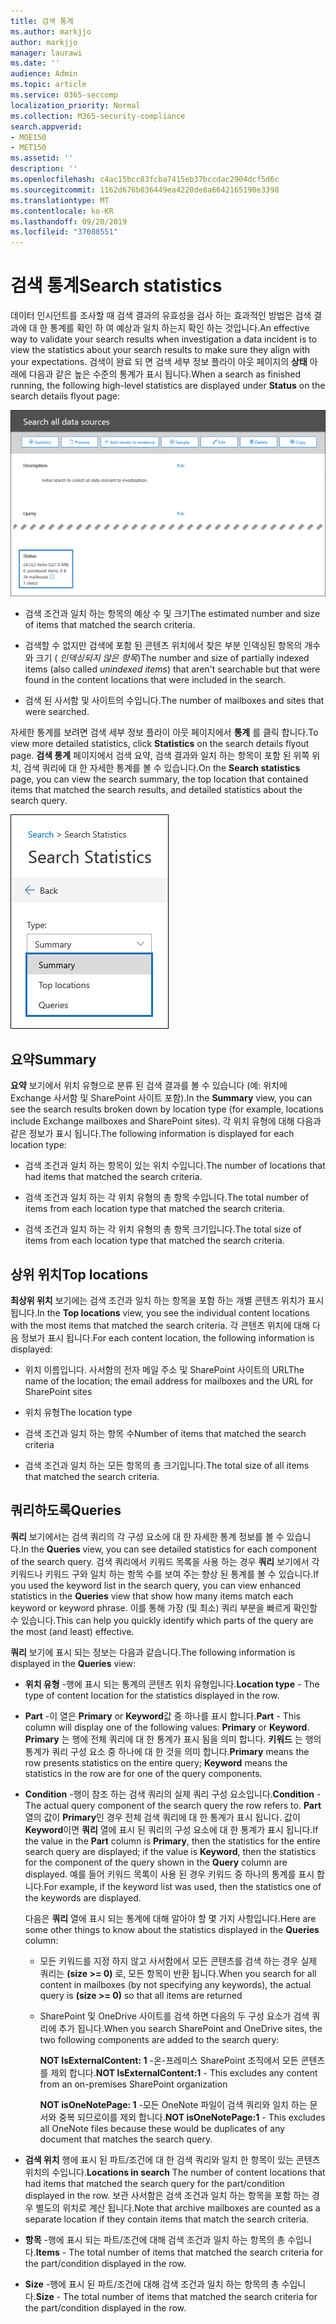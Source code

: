 ```yaml
---
title: 검색 통계
ms.author: markjjo
author: markjjo
manager: laurawi
ms.date: ''
audience: Admin
ms.topic: article
ms.service: O365-seccomp
localization_priority: Normal
ms.collection: M365-security-compliance
search.appverid:
- MOE150
- MET150
ms.assetid: ''
description: ''
ms.openlocfilehash: c4ac15bcc83fcba7415eb37bccdac2904dcf5d6c
ms.sourcegitcommit: 1162d676b036449ea4220de8a6642165190e3398
ms.translationtype: MT
ms.contentlocale: ko-KR
ms.lasthandoff: 09/20/2019
ms.locfileid: "37088551"
---
```

# <a name="search-statistics"></a><span data-ttu-id="541b4-102">검색 통계</span><span class="sxs-lookup"><span data-stu-id="541b4-102">Search statistics</span></span>

<span data-ttu-id="541b4-103">데이터 인시던트를 조사할 때 검색 결과의 유효성을 검사 하는 효과적인 방법은 검색 결과에 대 한 통계를 확인 하 여 예상과 일치 하는지 확인 하는 것입니다.</span><span class="sxs-lookup"><span data-stu-id="541b4-103">An effective way to validate your search results when investigation a data incident is to view the statistics about your search results to make sure they align with your expectations.</span></span> <span data-ttu-id="541b4-104">검색이 완료 되 면 검색 세부 정보 플라이 아웃 페이지의 **상태** 아래에 다음과 같은 높은 수준의 통계가 표시 됩니다.</span><span class="sxs-lookup"><span data-stu-id="541b4-104">When a search as finished running, the following high-level statistics are displayed under **Status** on the search details flyout page:</span></span>

![검색 세부 정보 플라이 아웃 페이지의 검색 statisics](media/SearchDetailsFlyout.png)

- <span data-ttu-id="541b4-106">검색 조건과 일치 하는 항목의 예상 수 및 크기</span><span class="sxs-lookup"><span data-stu-id="541b4-106">The estimated number and size of items that matched the search criteria.</span></span>

- <span data-ttu-id="541b4-107">검색할 수 없지만 검색에 포함 된 콘텐츠 위치에서 찾은 부분 인덱싱된 항목의 개수와 크기 ( *인덱싱되지 않은 항목*)</span><span class="sxs-lookup"><span data-stu-id="541b4-107">The number and size of partially indexed items (also called *unindexed items*) that aren't searchable but that were found in the content locations that were included in the search.</span></span>

- <span data-ttu-id="541b4-108">검색 된 사서함 및 사이트의 수입니다.</span><span class="sxs-lookup"><span data-stu-id="541b4-108">The number of mailboxes and sites that were searched.</span></span>

<span data-ttu-id="541b4-109">자세한 통계를 보려면 검색 세부 정보 플라이 아웃 페이지에서 **통계** 를 클릭 합니다.</span><span class="sxs-lookup"><span data-stu-id="541b4-109">To view more detailed statistics, click **Statistics** on the search details flyout page.</span></span> <span data-ttu-id="541b4-110">**검색 통계** 페이지에서 검색 요약, 검색 결과와 일치 하는 항목이 포함 된 위쪽 위치, 검색 쿼리에 대 한 자세한 통계를 볼 수 있습니다.</span><span class="sxs-lookup"><span data-stu-id="541b4-110">On the **Search statistics** page, you can view the search summary, the top location that contained items that matched the search results, and detailed statistics about the search query.</span></span>

![검색 통계 드롭다운 목록](media/SearchStatisticsDropDownList.png)

## <a name="summary"></a><span data-ttu-id="541b4-112">요약</span><span class="sxs-lookup"><span data-stu-id="541b4-112">Summary</span></span>

<span data-ttu-id="541b4-113">**요약** 보기에서 위치 유형으로 분류 된 검색 결과를 볼 수 있습니다 (예: 위치에 Exchange 사서함 및 SharePoint 사이트 포함).</span><span class="sxs-lookup"><span data-stu-id="541b4-113">In the **Summary** view, you can see the search results broken down by location type (for example, locations include Exchange mailboxes and SharePoint sites).</span></span> <span data-ttu-id="541b4-114">각 위치 유형에 대해 다음과 같은 정보가 표시 됩니다.</span><span class="sxs-lookup"><span data-stu-id="541b4-114">The following information is displayed for each location type:</span></span>

- <span data-ttu-id="541b4-115">검색 조건과 일치 하는 항목이 있는 위치 수입니다.</span><span class="sxs-lookup"><span data-stu-id="541b4-115">The number of locations that had items that matched the search criteria.</span></span>

- <span data-ttu-id="541b4-116">검색 조건과 일치 하는 각 위치 유형의 총 항목 수입니다.</span><span class="sxs-lookup"><span data-stu-id="541b4-116">The total number of items from each location type that matched the search criteria.</span></span>

- <span data-ttu-id="541b4-117">검색 조건과 일치 하는 각 위치 유형의 총 항목 크기입니다.</span><span class="sxs-lookup"><span data-stu-id="541b4-117">The total size of items from each location type that matched the search criteria.</span></span>

## <a name="top-locations"></a><span data-ttu-id="541b4-118">상위 위치</span><span class="sxs-lookup"><span data-stu-id="541b4-118">Top locations</span></span>

<span data-ttu-id="541b4-119">**최상위 위치** 보기에는 검색 조건과 일치 하는 항목을 포함 하는 개별 콘텐츠 위치가 표시 됩니다.</span><span class="sxs-lookup"><span data-stu-id="541b4-119">In the **Top locations** view, you see the individual content locations with the most items that matched the search criteria.</span></span> <span data-ttu-id="541b4-120">각 콘텐츠 위치에 대해 다음 정보가 표시 됩니다.</span><span class="sxs-lookup"><span data-stu-id="541b4-120">For each content location, the following information is displayed:</span></span>

- <span data-ttu-id="541b4-121">위치 이름입니다. 사서함의 전자 메일 주소 및 SharePoint 사이트의 URL</span><span class="sxs-lookup"><span data-stu-id="541b4-121">The name of the location; the email address for mailboxes and the URL for SharePoint sites</span></span>

- <span data-ttu-id="541b4-122">위치 유형</span><span class="sxs-lookup"><span data-stu-id="541b4-122">The location type</span></span>

- <span data-ttu-id="541b4-123">검색 조건과 일치 하는 항목 수</span><span class="sxs-lookup"><span data-stu-id="541b4-123">Number of items that matched the search criteria</span></span>

- <span data-ttu-id="541b4-124">검색 조건과 일치 하는 모든 항목의 총 크기입니다.</span><span class="sxs-lookup"><span data-stu-id="541b4-124">The total size of all items that matched the search criteria.</span></span>

## <a name="queries"></a><span data-ttu-id="541b4-125">쿼리하도록</span><span class="sxs-lookup"><span data-stu-id="541b4-125">Queries</span></span>

<span data-ttu-id="541b4-126">**쿼리** 보기에서는 검색 쿼리의 각 구성 요소에 대 한 자세한 통계 정보를 볼 수 있습니다.</span><span class="sxs-lookup"><span data-stu-id="541b4-126">In the **Queries** view, you can see detailed statistics for each component of the search query.</span></span> <span data-ttu-id="541b4-127">검색 쿼리에서 키워드 목록을 사용 하는 경우 **쿼리** 보기에서 각 키워드나 키워드 구와 일치 하는 항목 수를 보여 주는 향상 된 통계를 볼 수 있습니다.</span><span class="sxs-lookup"><span data-stu-id="541b4-127">If you used the keyword list in the search query, you can view enhanced statistics in the **Queries** view  that show how many items match each keyword or keyword phrase.</span></span> <span data-ttu-id="541b4-128">이를 통해 가장 (및 최소) 쿼리 부분을 빠르게 확인할 수 있습니다.</span><span class="sxs-lookup"><span data-stu-id="541b4-128">This can help you quickly identify which parts of the query are the most (and least) effective.</span></span> 

<span data-ttu-id="541b4-129">**쿼리** 보기에 표시 되는 정보는 다음과 같습니다.</span><span class="sxs-lookup"><span data-stu-id="541b4-129">The following information is displayed in the **Queries** view:</span></span>

 - <span data-ttu-id="541b4-130">**위치 유형** -행에 표시 되는 통계의 콘텐츠 위치 유형입니다.</span><span class="sxs-lookup"><span data-stu-id="541b4-130">**Location type** - The type of content location for the statistics displayed in the row.</span></span>

- <span data-ttu-id="541b4-131">**Part** -이 열은 **Primary** or **Keyword**값 중 하나를 표시 합니다.</span><span class="sxs-lookup"><span data-stu-id="541b4-131">**Part** - This column will display one of the following values: **Primary** or **Keyword**.</span></span> <span data-ttu-id="541b4-132">**Primary** 는 행에 전체 쿼리에 대 한 통계가 표시 됨을 의미 합니다. **키워드** 는 행의 통계가 쿼리 구성 요소 중 하나에 대 한 것을 의미 합니다.</span><span class="sxs-lookup"><span data-stu-id="541b4-132">**Primary** means the row presents statistics on the entire query; **Keyword** means the statistics in the row are for one of the query components.</span></span>

- <span data-ttu-id="541b4-133">**Condition** -행이 참조 하는 검색 쿼리의 실제 쿼리 구성 요소입니다.</span><span class="sxs-lookup"><span data-stu-id="541b4-133">**Condition** - The actual query component of the search query the row refers to.</span></span> <span data-ttu-id="541b4-134">**Part** 열의 값이 **Primary**인 경우 전체 검색 쿼리에 대 한 통계가 표시 됩니다. 값이 **Keyword**이면 **쿼리** 열에 표시 된 쿼리의 구성 요소에 대 한 통계가 표시 됩니다.</span><span class="sxs-lookup"><span data-stu-id="541b4-134">If the value in the **Part** column is **Primary**, then the statistics for the entire search query are displayed; if the value is **Keyword**, then the statistics for the component of the query shown in the **Query** column are displayed.</span></span> <span data-ttu-id="541b4-135">예를 들어 키워드 목록이 사용 된 경우 키워드 중 하나의 통계를 표시 합니다.</span><span class="sxs-lookup"><span data-stu-id="541b4-135">For example, if the keyword list was used, then the statistics one of the keywords are displayed.</span></span>

  <span data-ttu-id="541b4-136">다음은 **쿼리** 열에 표시 되는 통계에 대해 알아야 할 몇 가지 사항입니다.</span><span class="sxs-lookup"><span data-stu-id="541b4-136">Here are some other things to know about the statistics displayed in the **Queries** column:</span></span>
  
  - <span data-ttu-id="541b4-137">모든 키워드를 지정 하지 않고 사서함에서 모든 콘텐츠를 검색 하는 경우 실제 쿼리는 **(size >= 0)** 로, 모든 항목이 반환 됩니다.</span><span class="sxs-lookup"><span data-stu-id="541b4-137">When you search for all content in mailboxes (by not specifying any keywords), the actual query is **(size >= 0)** so that all items are returned</span></span>
  
  - <span data-ttu-id="541b4-138">SharePoint 및 OneDrive 사이트를 검색 하면 다음의 두 구성 요소가 검색 쿼리에 추가 됩니다.</span><span class="sxs-lookup"><span data-stu-id="541b4-138">When you search SharePoint and OneDrive sites, the two following components are added to the search query:</span></span>
    
    <span data-ttu-id="541b4-139">**NOT IsExternalContent: 1** -온-프레미스 SharePoint 조직에서 모든 콘텐츠를 제외 합니다.</span><span class="sxs-lookup"><span data-stu-id="541b4-139">**NOT IsExternalContent:1** - This excludes any content from an on-premises SharePoint organization</span></span>
    
    <span data-ttu-id="541b4-140">**NOT isOneNotePage: 1** -모든 OneNote 파일이 검색 쿼리와 일치 하는 문서와 중복 되므로이를 제외 합니다.</span><span class="sxs-lookup"><span data-stu-id="541b4-140">**NOT isOneNotePage:1** - This excludes all OneNote files because these would be duplicates of any document that matches the search query.</span></span>

- <span data-ttu-id="541b4-141">**검색 위치** 행에 표시 된 파트/조건에 대 한 검색 쿼리와 일치 한 항목이 있는 콘텐츠 위치의 수입니다.</span><span class="sxs-lookup"><span data-stu-id="541b4-141">**Locations in search** The number of content locations that had items that matched the search query for the part/condition displayed in the row.</span></span> <span data-ttu-id="541b4-142">보관 사서함은 검색 조건과 일치 하는 항목을 포함 하는 경우 별도의 위치로 계산 됩니다.</span><span class="sxs-lookup"><span data-stu-id="541b4-142">Note that archive mailboxes are counted as a separate location if they contain items that match the search criteria.</span></span>

- <span data-ttu-id="541b4-143">**항목** -행에 표시 되는 파트/조건에 대해 검색 조건과 일치 하는 항목의 총 수입니다.</span><span class="sxs-lookup"><span data-stu-id="541b4-143">**Items** - The total number of items that matched the search criteria for the part/condition displayed in the row.</span></span>

- <span data-ttu-id="541b4-144">**Size** -행에 표시 된 파트/조건에 대해 검색 조건과 일치 하는 항목의 총 수입니다.</span><span class="sxs-lookup"><span data-stu-id="541b4-144">**Size** - The total number of items that matched the search criteria for the part/condition displayed in the row.</span></span>

